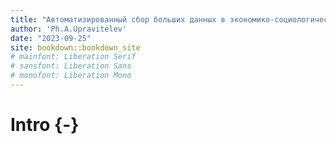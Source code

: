 ```yaml
--- 
title: "Автоматизированный сбор больших данных в экономико-социологических исследованиях"
author: 'Ph.A.Upravitelev'
date: "2023-09-25"
site: bookdown::bookdown_site
# mainfont: Liberation Serif
# sansfont: Liberation Sans
# monofont: Liberation Mono  
---
```


# Intro {-}
